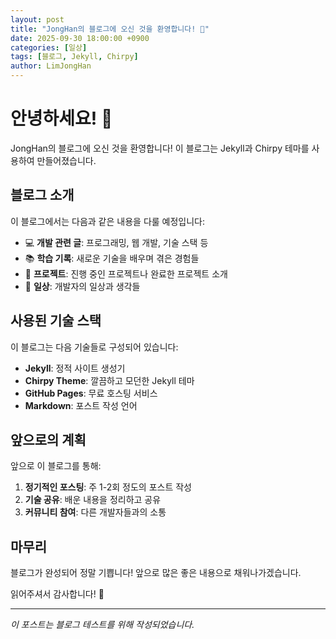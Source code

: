 ```yaml
---
layout: post
title: "JongHan의 블로그에 오신 것을 환영합니다! 🎉"
date: 2025-09-30 18:00:00 +0900
categories: [일상]
tags: [블로그, Jekyll, Chirpy]
author: LimJongHan
---
```


# 안녕하세요! 👋

JongHan의 블로그에 오신 것을 환영합니다! 이 블로그는 Jekyll과 Chirpy 테마를 사용하여 만들어졌습니다.

## 블로그 소개

이 블로그에서는 다음과 같은 내용을 다룰 예정입니다:

- 💻 **개발 관련 글**: 프로그래밍, 웹 개발, 기술 스택 등
- 📚 **학습 기록**: 새로운 기술을 배우며 겪은 경험들
- 🎯 **프로젝트**: 진행 중인 프로젝트나 완료한 프로젝트 소개
- 💭 **일상**: 개발자의 일상과 생각들

## 사용된 기술 스택

이 블로그는 다음 기술들로 구성되어 있습니다:

- **Jekyll**: 정적 사이트 생성기
- **Chirpy Theme**: 깔끔하고 모던한 Jekyll 테마
- **GitHub Pages**: 무료 호스팅 서비스
- **Markdown**: 포스트 작성 언어

## 앞으로의 계획

앞으로 이 블로그를 통해:

1. **정기적인 포스팅**: 주 1-2회 정도의 포스트 작성
2. **기술 공유**: 배운 내용을 정리하고 공유
3. **커뮤니티 참여**: 다른 개발자들과의 소통

## 마무리

블로그가 완성되어 정말 기쁩니다! 앞으로 많은 좋은 내용으로 채워나가겠습니다.

읽어주셔서 감사합니다! 🙏

---

*이 포스트는 블로그 테스트를 위해 작성되었습니다.*
